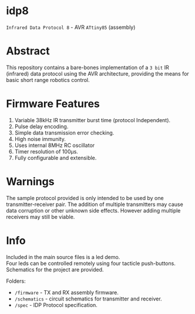 # idp8
`Infrared Data Protocol 8` - AVR `ATtiny85` (assembly)

# Abstract
This repository contains a bare-bones implementation of a `3 bit` IR (infrared) data protocol using the AVR architecture, providing the means for basic short range robotics control.

# Firmware Features
1. Variable 38kHz IR transmitter burst time (protocol Independent).
2. Pulse delay encoding.
3. Simple data transmission error checking.
4. High noise immunity.
5. Uses internal 8MHz RC oscillator
6. Timer resolution of 100μs. 
7. Fully configurable and extensible.



# Warnings
The sample protocol provided is only intended to be used by one transmitter-receiver pair. The addition of multiple transmitters may cause data corruption or other unknown side effects. However adding multiple receivers may still be viable.

# Info
Included in the main source files is a led demo. <br>
Four leds can be controlled remotely using four tacticle push-buttons.  Schematics for the project are provided.

Folders:
* `/firmware` - TX and RX assembly firmware.
* `/schematics` - circuit schematics for transmitter and receiver.
* `/spec` - IDP Protocol specification.
